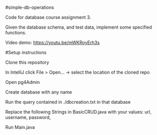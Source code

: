 #simple-db-operations

Code for database course assignment 3.

Given the database schema, and test data, implement some specified functions.

Video demo: https://youtu.be/mWKRoyErh3s

#Setup instructions

Clone this repository

In IntelliJ click File > Open... -> select the location of the cloned repo

Open pg4Admin

Create database with any name 

Run the query contained in ./dbcreation.txt in that database

Replace the following Strings in BasicCRUD.java with your values:
    url,
    username,
    password,

Run Main.java



